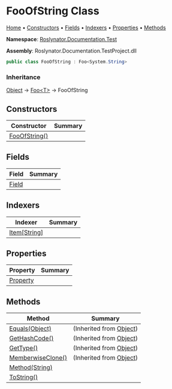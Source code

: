 <a name="_top"></a>

# FooOfString Class

[Home](../../../../README.md#_top) &#x2022; [Constructors](#constructors) &#x2022; [Fields](#fields) &#x2022; [Indexers](#indexers) &#x2022; [Properties](#properties) &#x2022; [Methods](#methods)

**Namespace**: [Roslynator.Documentation.Test](../README.md#_top)

**Assembly**: Roslynator\.Documentation\.TestProject\.dll

```csharp
public class FooOfString : Foo<System.String>
```

### Inheritance

[Object](https://docs.microsoft.com/en-us/dotnet/api/system.object) &#x2192; [Foo\<T>](../Foo-1/README.md#_top) &#x2192; FooOfString

## Constructors

| Constructor | Summary |
| ----------- | ------- |
| [FooOfString()](-ctor/README.md#_top) | |

## Fields

| Field | Summary |
| ----- | ------- |
| [Field](Field/README.md#_top) | |

## Indexers

| Indexer | Summary |
| ------- | ------- |
| [Item\[String\]](Item/README.md#_top) | |

## Properties

| Property | Summary |
| -------- | ------- |
| [Property](Property/README.md#_top) | |

## Methods

| Method | Summary |
| ------ | ------- |
| [Equals(Object)](https://docs.microsoft.com/en-us/dotnet/api/system.object.equals) |  \(Inherited from [Object](https://docs.microsoft.com/en-us/dotnet/api/system.object)\) |
| [GetHashCode()](https://docs.microsoft.com/en-us/dotnet/api/system.object.gethashcode) |  \(Inherited from [Object](https://docs.microsoft.com/en-us/dotnet/api/system.object)\) |
| [GetType()](https://docs.microsoft.com/en-us/dotnet/api/system.object.gettype) |  \(Inherited from [Object](https://docs.microsoft.com/en-us/dotnet/api/system.object)\) |
| [MemberwiseClone()](https://docs.microsoft.com/en-us/dotnet/api/system.object.memberwiseclone) |  \(Inherited from [Object](https://docs.microsoft.com/en-us/dotnet/api/system.object)\) |
| [Method(String)](Method/README.md#_top) | |
| [ToString()](ToString/README.md#_top) | |

